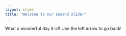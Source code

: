 ```yaml
---
layout: slide
title: "Welcome to our second slide!"
---
```

What a wonderful day it is!!
Use the left arrow to go back!
